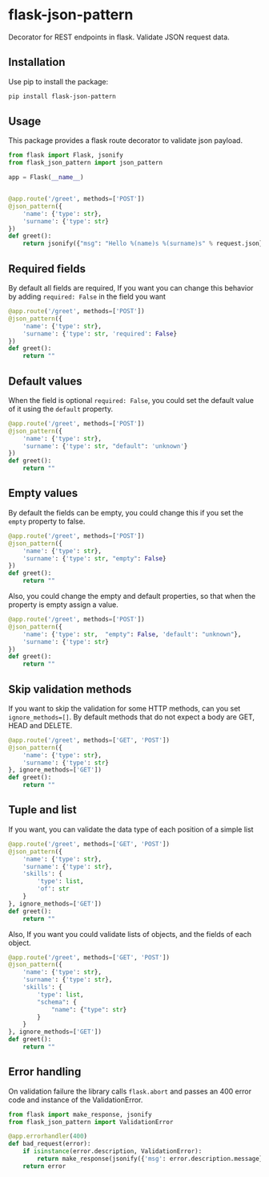 # flask-json-pattern

Decorator for REST endpoints in flask. Validate JSON request data.

## Installation

Use pip to install the package:

```bash
pip install flask-json-pattern
```

## Usage

This package provides a flask route decorator to validate json payload.

```python
from flask import Flask, jsonify
from flask_json_pattern import json_pattern

app = Flask(__name__)


@app.route('/greet', methods=['POST'])
@json_pattern({
    'name': {'type': str},
    'surname': {'type': str}
})
def greet():
    return jsonify({"msg": "Hello %(name)s %(surname)s" % request.json})
```

## Required fields

By default all fields are required, If you want you can change this behavior by adding `required: False` in the field you want

```python
@app.route('/greet', methods=['POST'])
@json_pattern({
    'name': {'type': str},
    'surname': {'type': str, 'required': False}
})
def greet():
    return ""
```

## Default values

When the field is optional `required: False`, you could set the default value of it using the `default` property.

```python
@app.route('/greet', methods=['POST'])
@json_pattern({
    'name': {'type': str},
    'surname': {'type': str, "default": 'unknown'}
})
def greet():
    return ""
```

## Empty values

By default the fields can be empty, you could change this if you set the `empty` property to false.

```python
@app.route('/greet', methods=['POST'])
@json_pattern({
    'name': {'type': str},
    'surname': {'type': str, "empty": False}
})
def greet():
    return ""
```

Also, you could change the empty and default properties, so that when the property is empty assign a value.

```python
@app.route('/greet', methods=['POST'])
@json_pattern({
    'name': {'type': str,  "empty": False, 'default': "unknown"},
    'surname': {'type': str}
})
def greet():
    return ""
```

## Skip validation methods

If you want to skip the validation for some HTTP methods, can you set `ignore_methods=[]`. By default methods that do not expect a body are GET, HEAD and DELETE.

```python
@app.route('/greet', methods=['GET', 'POST'])
@json_pattern({
    'name': {'type': str},
    'surname': {'type': str}
}, ignore_methods=['GET'])
def greet():
    return ""
```

## Tuple and list

If you want, you can validate the data type of each position of a simple list

```python
@app.route('/greet', methods=['GET', 'POST'])
@json_pattern({
    'name': {'type': str},
    'surname': {'type': str},
    'skills': {
        'type': list,
        'of': str
    }
}, ignore_methods=['GET'])
def greet():
    return ""
```

Also, If you want you could validate lists of objects, and the fields of each object.

```python
@app.route('/greet', methods=['GET', 'POST'])
@json_pattern({
    'name': {'type': str},
    'surname': {'type': str},
    'skills': {
        'type': list,
        "schema": {
            "name": {"type": str}
        }
    }
}, ignore_methods=['GET'])
def greet():
    return ""
```

## Error handling

On validation failure the library calls `flask.abort` and passes an 400 error code and instance of the ValidationError.

```python
from flask import make_response, jsonify
from flask_json_pattern import ValidationError

@app.errorhandler(400)
def bad_request(error):
    if isinstance(error.description, ValidationError):
        return make_response(jsonify({'msg': error.description.message}), 400)
    return error
```